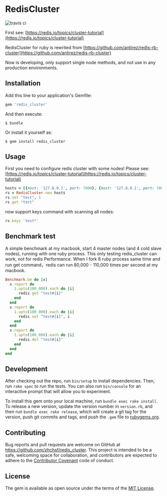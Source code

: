 # RedisCluster

![travis ci](https://travis-ci.org/zhchsf/redis_cluster.svg?branch=master)

First see: [https://redis.io/topics/cluster-tutorial](https://redis.io/topics/cluster-tutorial)

RedisCluster for ruby is rewrited from [https://github.com/antirez/redis-rb-cluster](https://github.com/antirez/redis-rb-cluster)

Now is developing, only support single node methods, and not use in any production environments.


## Installation

Add this line to your application's Gemfile:

```ruby
gem 'redis_cluster'
```

And then execute:

    $ bundle

Or install it yourself as:

    $ gem install redis_cluster

## Usage

First you need to configure redis cluster with some nodes! Please see: [https://redis.io/topics/cluster-tutorial](https://redis.io/topics/cluster-tutorial)

```ruby
hosts = [{host: '127.0.0.1', port: 7000}, {host: '127.0.0.1', port: 7001}]  # don't need all, gem can auto detect all nodes, and process failover if some master nodes down
rs = RedisCluster.new hosts
rs.set "test", 1
rs.get "test"
```

now support keys command with scanning all nodes:
```ruby
rs.keys 'test*'
```

## Benchmark test

A simple benchmark at my macbook, start 4 master nodes (and 4 cold slave nodes), running with one ruby process.
This only testing redis_cluster can work, not for redis Performance. When I fork 8 ruby process same time and run get command，redis can run 80,000 - 110,000 times per second at my macbook.


```ruby
Benchmark.bm do |x|
  x.report do
    1.upto(100_000).each do |i|
      redis.get "test#{i}"
    end
  end
  x.report do
    1.upto(100_000).each do |i|
      redis.set "test#{i}", i
    end
  end
  x.report do
    1.upto(100_000).each do |i|
      redis.del "test#{i}"
    end
  end
end
```


## Development

After checking out the repo, run `bin/setup` to install dependencies. Then, run `rake spec` to run the tests. You can also run `bin/console` for an interactive prompt that will allow you to experiment.

To install this gem onto your local machine, run `bundle exec rake install`. To release a new version, update the version number in `version.rb`, and then run `bundle exec rake release`, which will create a git tag for the version, push git commits and tags, and push the `.gem` file to [rubygems.org](https://rubygems.org).

## Contributing

Bug reports and pull requests are welcome on GitHub at https://github.com/zhchsf/redis_cluster. This project is intended to be a safe, welcoming space for collaboration, and contributors are expected to adhere to the [Contributor Covenant](http://contributor-covenant.org) code of conduct.


## License

The gem is available as open source under the terms of the [MIT License](http://opensource.org/licenses/MIT).

